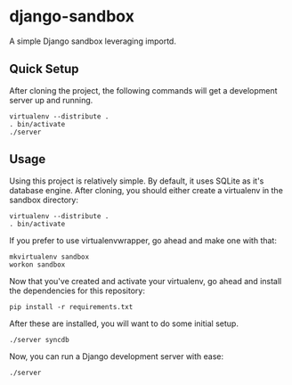 django-sandbox
==============

A simple Django sandbox leveraging importd.

Quick Setup
-----------

After cloning the project, the following commands will get a
development server up and running.

    virtualenv --distribute .
    . bin/activate
    ./server

Usage
-----

Using this project is relatively simple. By default, it uses
SQLite as it's database engine. After cloning, you should
either create a virtualenv in the sandbox directory:

    virtualenv --distribute .
    . bin/activate
  
If you prefer to use virtualenvwrapper, go ahead and make one
with that:

    mkvirtualenv sandbox
    workon sandbox

Now that you've created and activate your virtualenv, go ahead
and install the dependencies for this repository:

    pip install -r requirements.txt
    
After these are installed, you will want to do some initial
setup.

    ./server syncdb

Now, you can run a Django development server with ease:

    ./server

